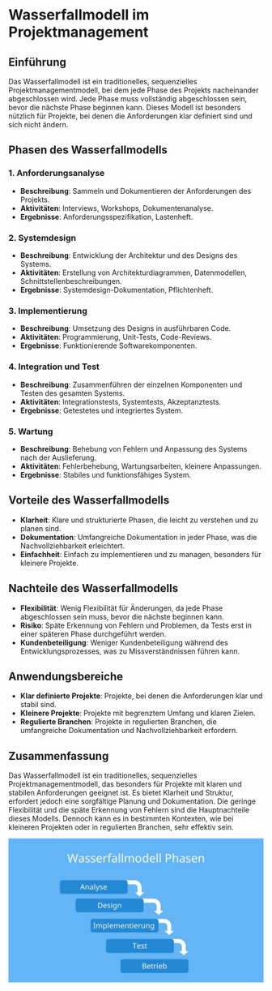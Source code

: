 # Wasserfallmodell im Projektmanagement

## Einführung

Das Wasserfallmodell ist ein traditionelles, sequenzielles Projektmanagementmodell, bei dem jede Phase des Projekts nacheinander abgeschlossen wird. Jede Phase muss vollständig abgeschlossen sein, bevor die nächste Phase beginnen kann. Dieses Modell ist besonders nützlich für Projekte, bei denen die Anforderungen klar definiert sind und sich nicht ändern.

## Phasen des Wasserfallmodells

### 1. Anforderungsanalyse
- **Beschreibung**: Sammeln und Dokumentieren der Anforderungen des Projekts.
- **Aktivitäten**: Interviews, Workshops, Dokumentenanalyse.
- **Ergebnisse**: Anforderungsspezifikation, Lastenheft.

### 2. Systemdesign
- **Beschreibung**: Entwicklung der Architektur und des Designs des Systems.
- **Aktivitäten**: Erstellung von Architekturdiagrammen, Datenmodellen, Schnittstellenbeschreibungen.
- **Ergebnisse**: Systemdesign-Dokumentation, Pflichtenheft.

### 3. Implementierung
- **Beschreibung**: Umsetzung des Designs in ausführbaren Code.
- **Aktivitäten**: Programmierung, Unit-Tests, Code-Reviews.
- **Ergebnisse**: Funktionierende Softwarekomponenten.

### 4. Integration und Test
- **Beschreibung**: Zusammenführen der einzelnen Komponenten und Testen des gesamten Systems.
- **Aktivitäten**: Integrationstests, Systemtests, Akzeptanztests.
- **Ergebnisse**: Getestetes und integriertes System.

### 5. Wartung
- **Beschreibung**: Behebung von Fehlern und Anpassung des Systems nach der Auslieferung.
- **Aktivitäten**: Fehlerbehebung, Wartungsarbeiten, kleinere Anpassungen.
- **Ergebnisse**: Stabiles und funktionsfähiges System.

## Vorteile des Wasserfallmodells
- **Klarheit**: Klare und strukturierte Phasen, die leicht zu verstehen und zu planen sind.
- **Dokumentation**: Umfangreiche Dokumentation in jeder Phase, was die Nachvollziehbarkeit erleichtert.
- **Einfachheit**: Einfach zu implementieren und zu managen, besonders für kleinere Projekte.

## Nachteile des Wasserfallmodells
- **Flexibilität**: Wenig Flexibilität für Änderungen, da jede Phase abgeschlossen sein muss, bevor die nächste beginnen kann.
- **Risiko**: Späte Erkennung von Fehlern und Problemen, da Tests erst in einer späteren Phase durchgeführt werden.
- **Kundenbeteiligung**: Weniger Kundenbeteiligung während des Entwicklungsprozesses, was zu Missverständnissen führen kann.

## Anwendungsbereiche
- **Klar definierte Projekte**: Projekte, bei denen die Anforderungen klar und stabil sind.
- **Kleinere Projekte**: Projekte mit begrenztem Umfang und klaren Zielen.
- **Regulierte Branchen**: Projekte in regulierten Branchen, die umfangreiche Dokumentation und Nachvollziehbarkeit erfordern.

## Zusammenfassung

Das Wasserfallmodell ist ein traditionelles, sequenzielles Projektmanagementmodell, das besonders für Projekte mit klaren und stabilen Anforderungen geeignet ist. Es bietet Klarheit und Struktur, erfordert jedoch eine sorgfältige Planung und Dokumentation. Die geringe Flexibilität und die späte Erkennung von Fehlern sind die Hauptnachteile dieses Modells. Dennoch kann es in bestimmten Kontexten, wie bei kleineren Projekten oder in regulierten Branchen, sehr effektiv sein.

![Wasserfallmodell](./assets/Wasserfallmodell.jpg "Wasserfallmodell")
